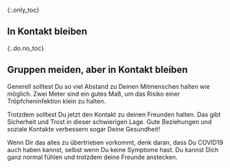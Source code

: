 {:.only_toc}
## In Kontakt bleiben

{:.do.no_toc}
## Gruppen meiden, aber in Kontakt bleiben

Generell solltest Du so viel Abstand zu Deinen Mitmenschen halten wie möglich. Zwei Meter sind ein gutes Maß, um das Risiko einer Tröpfcheninfektion klein zu halten.

Trotzdem solltest Du jetzt den Kontakt zu deinen Freunden halten. Das gibt Sicherheit und Trost in dieser schwierigen Lage. Gute Beziehungen und soziale Kontakte verbessern sogar Deine Gesundheit! 

Wenn Dir das alles zu übertrieben vorkommt, denk daran, dass Du COVID19 auch haben kannst, selbst wenn Du keine Symptome hast. Du kannst Dich ganz normal fühlen und trotzdem deine Freunde anstecken.
